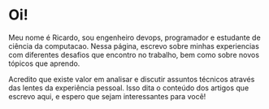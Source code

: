 
# Oi!
Meu nome é Ricardo, sou engenheiro devops, programador e estudante de ciência da computacao.
Nessa página, escrevo sobre minhas experiencias com diferentes desafios que encontro no trabalho,
bem como sobre novos tópicos que aprendo.

Acredito que existe valor em analisar e discutir assuntos técnicos através das lentes da experiência pessoal.
Isso dita o conteúdo dos artigos que escrevo aqui, e espero que sejam interessantes para você!
